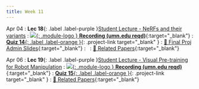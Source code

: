 ```yaml
---
title: Week 11
---
```


Apr 04
: **Lec 18**{: .label .label-purple }[Student Lecture - NeRFs and their variants](/CSCI5980-Spr23-DeepRob/assets/slides/minn_deeprob_18_NeRF_variants.pdf)
  : [![](/CSCI5980-Spr23-DeepRob/assets/logos/yt_icon_rgb.png){: .module-logo } **Recording (umn.edu reqd)**](https://drive.google.com/file/d/1KerkXYDJSgl0DOb3IRL3UqCeq3Z3vkqG/view?usp=share_link){:target="_blank"}
: [**Quiz 14**{: .label .label-orange }](https://www.gradescope.com/courses/481744){: .project-link target="_blank" }
  : [📃 Final Proj Admin Slides](/CSCI5980-Spr23-DeepRob/assets/slides/minn_deeprob_18_final_project_timeline_admin_stuff.pdf){:target="_blank"}
: &nbsp;
  : [📃 Related Papers](/CSCI5980-Spr23-DeepRob/papers/){:target="_blank"}  
  <!-- : [Solution](#) -->

Apr 06
: **Lec 19**{: .label .label-purple }[Student Lecture - Visual Pre-training for Robot Manipulation](/CSCI5980-Spr23-DeepRob/assets/slides/minn_deeprob_19_visual_pretraining_manipulation.pdf)
  : [![](/CSCI5980-Spr23-DeepRob/assets/logos/yt_icon_rgb.png){: .module-logo } **Recording (umn.edu reqd)**](https://drive.google.com/file/d/1rze0lZeaWOn69VtqSKcdspxIn0YzOhMV/view?usp=share_link){:target="_blank"}
: [**Quiz 15**{: .label .label-orange }](https://www.gradescope.com/courses/481744){: .project-link target="_blank" }
  : [📃 Related Papers](/CSCI5980-Spr23-DeepRob/papers/){:target="_blank"}
  
<!-- Mar 24
: **Dis 11**{: .label .label-blue }[Paper discussion: NeRFs](#)
 -->